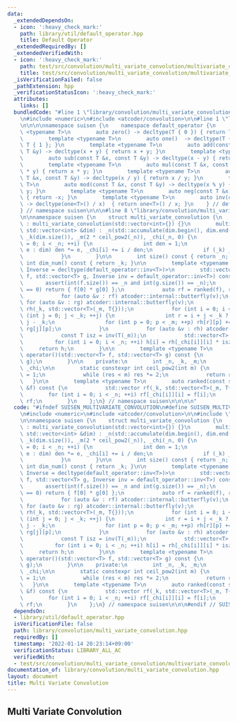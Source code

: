```yaml
---
data:
  _extendedDependsOn:
  - icon: ':heavy_check_mark:'
    path: library/util/default_operator.hpp
    title: Default Operator
  _extendedRequiredBy: []
  _extendedVerifiedWith:
  - icon: ':heavy_check_mark:'
    path: test/src/convolution/multi_variate_convolution/multivariate_convolution.test.cpp
    title: test/src/convolution/multi_variate_convolution/multivariate_convolution.test.cpp
  _isVerificationFailed: false
  _pathExtension: hpp
  _verificationStatusIcon: ':heavy_check_mark:'
  attributes:
    links: []
  bundledCode: "#line 1 \"library/convolution/multi_variate_convolution.hpp\"\n\n\n\
    \n#include <numeric>\n#include <atcoder/convolution>\n\n#line 1 \"library/util/default_operator.hpp\"\
    \n\n\n\nnamespace suisen {\n    namespace default_operator {\n        template\
    \ <typename T>\n        auto zero() -> decltype(T { 0 }) { return T { 0 }; }\n\
    \        template <typename T>\n        auto one()  -> decltype(T { 1 }) { return\
    \ T { 1 }; }\n        template <typename T>\n        auto add(const T &x, const\
    \ T &y) -> decltype(x + y) { return x + y; }\n        template <typename T>\n\
    \        auto sub(const T &x, const T &y) -> decltype(x - y) { return x - y; }\n\
    \        template <typename T>\n        auto mul(const T &x, const T &y) -> decltype(x\
    \ * y) { return x * y; }\n        template <typename T>\n        auto div(const\
    \ T &x, const T &y) -> decltype(x / y) { return x / y; }\n        template <typename\
    \ T>\n        auto mod(const T &x, const T &y) -> decltype(x % y) { return x %\
    \ y; }\n        template <typename T>\n        auto neg(const T &x) -> decltype(-x)\
    \ { return -x; }\n        template <typename T>\n        auto inv(const T &x)\
    \ -> decltype(one<T>() / x)  { return one<T>() / x; }\n    } // default_operator\n\
    } // namespace suisen\n\n\n#line 8 \"library/convolution/multi_variate_convolution.hpp\"\
    \n\nnamespace suisen {\n    struct multi_variate_convolution {\n        multi_variate_convolution()\
    \ : multi_variate_convolution(std::vector<int>{}) {}\n        multi_variate_convolution(const\
    \ std::vector<int> &dim) : _n(std::accumulate(dim.begin(), dim.end(), 1, std::multiplies<int>())),\
    \ _k(dim.size()), _m(2 * ceil_pow2(_n)), _chi(_n, 0) {\n            for (int i\
    \ = 0; i < _n; ++i) {\n                int den = 1;\n                for (int\
    \ e : dim) den *= e, _chi[i] += i / den;\n                if (_k) _chi[i] %= _k;\n\
    \            }\n        }\n\n        int size() const { return _n; }\n       \
    \ int dim_num() const { return _k; }\n\n        template <typename T, typename\
    \ Inverse = decltype(default_operator::inv<T>)>\n        std::vector<T> convolution(std::vector<T>\
    \ f, std::vector<T> g, Inverse inv = default_operator::inv<T>) const {\n     \
    \       assert(int(f.size()) == _n and int(g.size()) == _n);\n            if (_k\
    \ == 0) return { f[0] * g[0] };\n            auto rf = ranked(f), rg = ranked(g);\n\
    \            for (auto &v : rf) atcoder::internal::butterfly(v);\n           \
    \ for (auto &v : rg) atcoder::internal::butterfly(v);\n            std::vector\
    \ rh(_k, std::vector<T>(_m, T{}));\n            for (int i = 0; i < _k; ++i) for\
    \ (int j = 0; j < _k; ++j) {\n                int r = i + j < _k ? i + j : i +\
    \ j - _k;\n                for (int p = 0; p < _m; ++p) rh[r][p] += rf[i][p] *\
    \ rg[j][p];\n            }\n            for (auto &v : rh) atcoder::internal::butterfly_inv(v);\n\
    \            const T isz = inv(T(_m));\n            std::vector<T> h(_n);\n  \
    \          for (int i = 0; i < _n; ++i) h[i] = rh[_chi[i]][i] * isz;\n       \
    \     return h;\n        }\n\n        template <typename T>\n        std::vector<T>\
    \ operator()(std::vector<T> f, std::vector<T> g) const {\n            return convolution(f,\
    \ g);\n        }\n\n    private:\n        int _n, _k, _m;\n        std::vector<int>\
    \ _chi;\n\n        static constexpr int ceil_pow2(int m) {\n            int res\
    \ = 1;\n            while (res < m) res *= 2;\n            return res;\n     \
    \   }\n\n        template <typename T>\n        auto ranked(const std::vector<T>\
    \ &f) const {\n            std::vector rf(_k, std::vector<T>(_m, T{}));\n    \
    \        for (int i = 0; i < _n; ++i) rf[_chi[i]][i] = f[i];\n            return\
    \ rf;\n        }\n    };\n} // namespace suisen\n\n\n\n"
  code: "#ifndef SUISEN_MULTIVARIATE_CONVOLUTION\n#define SUISEN_MULTIVARIATE_CONVOLUTION\n\
    \n#include <numeric>\n#include <atcoder/convolution>\n\n#include \"library/util/default_operator.hpp\"\
    \n\nnamespace suisen {\n    struct multi_variate_convolution {\n        multi_variate_convolution()\
    \ : multi_variate_convolution(std::vector<int>{}) {}\n        multi_variate_convolution(const\
    \ std::vector<int> &dim) : _n(std::accumulate(dim.begin(), dim.end(), 1, std::multiplies<int>())),\
    \ _k(dim.size()), _m(2 * ceil_pow2(_n)), _chi(_n, 0) {\n            for (int i\
    \ = 0; i < _n; ++i) {\n                int den = 1;\n                for (int\
    \ e : dim) den *= e, _chi[i] += i / den;\n                if (_k) _chi[i] %= _k;\n\
    \            }\n        }\n\n        int size() const { return _n; }\n       \
    \ int dim_num() const { return _k; }\n\n        template <typename T, typename\
    \ Inverse = decltype(default_operator::inv<T>)>\n        std::vector<T> convolution(std::vector<T>\
    \ f, std::vector<T> g, Inverse inv = default_operator::inv<T>) const {\n     \
    \       assert(int(f.size()) == _n and int(g.size()) == _n);\n            if (_k\
    \ == 0) return { f[0] * g[0] };\n            auto rf = ranked(f), rg = ranked(g);\n\
    \            for (auto &v : rf) atcoder::internal::butterfly(v);\n           \
    \ for (auto &v : rg) atcoder::internal::butterfly(v);\n            std::vector\
    \ rh(_k, std::vector<T>(_m, T{}));\n            for (int i = 0; i < _k; ++i) for\
    \ (int j = 0; j < _k; ++j) {\n                int r = i + j < _k ? i + j : i +\
    \ j - _k;\n                for (int p = 0; p < _m; ++p) rh[r][p] += rf[i][p] *\
    \ rg[j][p];\n            }\n            for (auto &v : rh) atcoder::internal::butterfly_inv(v);\n\
    \            const T isz = inv(T(_m));\n            std::vector<T> h(_n);\n  \
    \          for (int i = 0; i < _n; ++i) h[i] = rh[_chi[i]][i] * isz;\n       \
    \     return h;\n        }\n\n        template <typename T>\n        std::vector<T>\
    \ operator()(std::vector<T> f, std::vector<T> g) const {\n            return convolution(f,\
    \ g);\n        }\n\n    private:\n        int _n, _k, _m;\n        std::vector<int>\
    \ _chi;\n\n        static constexpr int ceil_pow2(int m) {\n            int res\
    \ = 1;\n            while (res < m) res *= 2;\n            return res;\n     \
    \   }\n\n        template <typename T>\n        auto ranked(const std::vector<T>\
    \ &f) const {\n            std::vector rf(_k, std::vector<T>(_m, T{}));\n    \
    \        for (int i = 0; i < _n; ++i) rf[_chi[i]][i] = f[i];\n            return\
    \ rf;\n        }\n    };\n} // namespace suisen\n\n\n#endif // SUISEN_MULTIVARIATE_CONVOLUTION\n"
  dependsOn:
  - library/util/default_operator.hpp
  isVerificationFile: false
  path: library/convolution/multi_variate_convolution.hpp
  requiredBy: []
  timestamp: '2022-01-14 20:23:14+09:00'
  verificationStatus: LIBRARY_ALL_AC
  verifiedWith:
  - test/src/convolution/multi_variate_convolution/multivariate_convolution.test.cpp
documentation_of: library/convolution/multi_variate_convolution.hpp
layout: document
title: Multi Variate Convolution
---
```

## Multi Variate Convolution